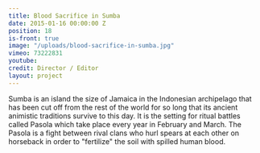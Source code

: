 ```yaml
---
title: Blood Sacrifice in Sumba
date: 2015-01-16 00:00:00 Z
position: 18
is-front: true
image: "/uploads/blood-sacrifice-in-sumba.jpg"
vimeo: 73222831
youtube: 
credit: Director / Editor
layout: project
---
```


Sumba is an island the size of Jamaica in the Indonesian archipelago that has been cut off from the rest of the world for so long that its ancient animistic traditions survive to this day. It is the setting for ritual battles called Pasola which take place every year in February and March. The Pasola is a fight between rival clans who hurl spears at each other on horseback in order to "fertilize" the soil with spilled human blood.